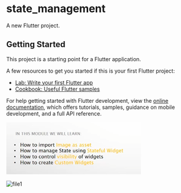 # state_management

A new Flutter project.

## Getting Started

This project is a starting point for a Flutter application.

A few resources to get you started if this is your first Flutter project:

- [Lab: Write your first Flutter app](https://docs.flutter.dev/get-started/codelab)
- [Cookbook: Useful Flutter samples](https://docs.flutter.dev/cookbook)

For help getting started with Flutter development, view the
[online documentation](https://docs.flutter.dev/), which offers tutorials,
samples, guidance on mobile development, and a full API reference.

![img.png](img.png)


<img width="1250" alt="file1" src="https://github.com/PaponAhasan/MEGAROLL-APP-using-Flutter/assets/59710234/8db4deb0-096b-4dc0-b8fa-3405693a9962">

